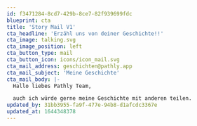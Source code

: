 ```yaml
---
id: f3471284-8cd7-429b-8ce7-82f939699fdc
blueprint: cta
title: 'Story Mail V1'
cta_headline: 'Erzähl uns von deiner Geschichte!!'
cta_image: talking.svg
cta_image_position: left
cta_button_type: mail
cta_button_icon: icons/icon_mail.svg
cta_mail_address: geschichten@pathly.app
cta_mail_subject: 'Meine Geschichte'
cta_mail_body: |-
  Hallo liebes Pathly Team,

  auch ich würde gerne meine Geschichte mit anderen teilen.
updated_by: 31bb3955-fa9f-477e-94b8-d1afcdc3367e
updated_at: 1644348378
---
```

